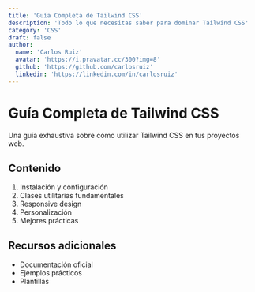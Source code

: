 ```yaml
---
title: 'Guía Completa de Tailwind CSS'
description: 'Todo lo que necesitas saber para dominar Tailwind CSS'
category: 'CSS'
draft: false
author:
  name: 'Carlos Ruiz'
  avatar: 'https://i.pravatar.cc/300?img=8'
  github: 'https://github.com/carlosruiz'
  linkedin: 'https://linkedin.com/in/carlosruiz'
---
```


# Guía Completa de Tailwind CSS

Una guía exhaustiva sobre cómo utilizar Tailwind CSS en tus proyectos web.

## Contenido

1. Instalación y configuración
2. Clases utilitarias fundamentales
3. Responsive design
4. Personalización
5. Mejores prácticas

## Recursos adicionales

- Documentación oficial
- Ejemplos prácticos
- Plantillas
